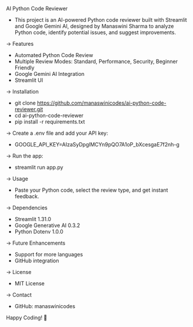 AI Python Code Reviewer

* This project is an AI-powered Python code reviewer built with Streamlit and Google Gemini AI, designed by Manaswini Sharma to analyze Python code, identify potential issues, and suggest improvements.


-> Features

* Automated Python Code Review
* Multiple Review Modes: Standard, Performance, Security, Beginner Friendly
* Google Gemini AI Integration
* Streamlit UI


-> Installation

* git clone https://github.com/manaswinicodes/ai-python-code-reviewer.git
* cd ai-python-code-reviewer
* pip install -r requirements.txt


-> Create a .env file and add your API key:

* GOOGLE_API_KEY=AIzaSyDpglMCYn9pQO7A1oP_bXcesgaE7f2nh-g


-> Run the app:

* streamlit run app.py


-> Usage

* Paste your Python code, select the review type, and get instant feedback.

-> Dependencies

* Streamlit 1.31.0
* Google Generative AI 0.3.2
* Python Dotenv 1.0.0

-> Future Enhancements

* Support for more languages
* GitHub integration
  

-> License

* MIT License
  

-> Contact

* GitHub: manaswinicodes

Happy Coding! 🚀
